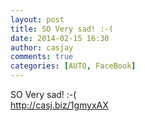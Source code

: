 ```yaml
---
layout: post
title: SO Very sad! :-(
date: 2014-02-15 16:30
author: casjay
comments: true
categories: [AUTO, FaceBook]
---
```


SO Very sad! :-(  
<http://casj.biz/1gmyxAX>  
